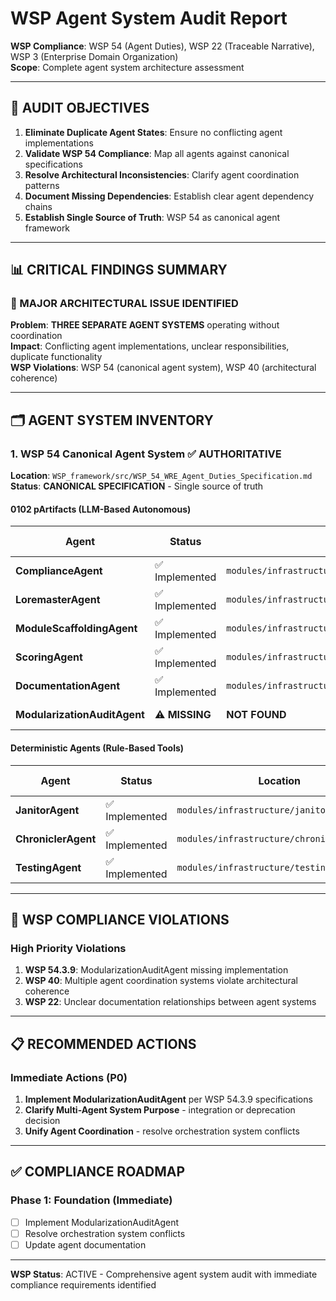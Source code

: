 # WSP Agent System Audit Report

**WSP Compliance**: WSP 54 (Agent Duties), WSP 22 (Traceable Narrative), WSP 3 (Enterprise Domain Organization)  
**Scope**: Complete agent system architecture assessment

---

## 🎯 **AUDIT OBJECTIVES**

1. **Eliminate Duplicate Agent States**: Ensure no conflicting agent implementations
2. **Validate WSP 54 Compliance**: Map all agents against canonical specifications
3. **Resolve Architectural Inconsistencies**: Clarify agent coordination patterns
4. **Document Missing Dependencies**: Establish clear agent dependency chains
5. **Establish Single Source of Truth**: WSP 54 as canonical agent framework

---

## 📊 **CRITICAL FINDINGS SUMMARY**

### **🚨 MAJOR ARCHITECTURAL ISSUE IDENTIFIED**
**Problem**: **THREE SEPARATE AGENT SYSTEMS** operating without coordination  
**Impact**: Conflicting agent implementations, unclear responsibilities, duplicate functionality  
**WSP Violations**: WSP 54 (canonical agent system), WSP 40 (architectural coherence)

---

## 🗂️ **AGENT SYSTEM INVENTORY**

### **1. WSP 54 Canonical Agent System** ✅ **AUTHORITATIVE**
**Location**: `WSP_framework/src/WSP_54_WRE_Agent_Duties_Specification.md`  
**Status**: **CANONICAL SPECIFICATION** - Single source of truth

#### **0102 pArtifacts (LLM-Based Autonomous)**
| Agent | Status | Location | WSP Compliance |
|-------|--------|----------|----------------|
| **ComplianceAgent** | ✅ Implemented | `modules/infrastructure/compliance_agent/` | ✅ WSP 54 |
| **LoremasterAgent** | ✅ Implemented | `modules/infrastructure/loremaster_agent/` | ✅ WSP 54 |
| **ModuleScaffoldingAgent** | ✅ Implemented | `modules/infrastructure/module_scaffolding_agent/` | ✅ WSP 54 |
| **ScoringAgent** | ✅ Implemented | `modules/infrastructure/scoring_agent/` | ✅ WSP 54 |
| **DocumentationAgent** | ✅ Implemented | `modules/infrastructure/documentation_agent/` | ✅ WSP 54 |
| **ModularizationAuditAgent** | ⚠️ **MISSING** | **NOT FOUND** | ❌ **WSP 54 VIOLATION** |

#### **Deterministic Agents (Rule-Based Tools)**
| Agent | Status | Location | WSP Compliance |
|-------|--------|----------|----------------|
| **JanitorAgent** | ✅ Implemented | `modules/infrastructure/janitor_agent/` | ✅ WSP 54 |
| **ChroniclerAgent** | ✅ Implemented | `modules/infrastructure/chronicler_agent/` | ✅ WSP 54 |
| **TestingAgent** | ✅ Implemented | `modules/infrastructure/testing_agent/` | ✅ WSP 54 |

---

## 🎯 **WSP COMPLIANCE VIOLATIONS**

### **High Priority Violations**
1. **WSP 54.3.9**: ModularizationAuditAgent missing implementation
2. **WSP 40**: Multiple agent coordination systems violate architectural coherence
3. **WSP 22**: Unclear documentation relationships between agent systems

---

## 📋 **RECOMMENDED ACTIONS**

### **Immediate Actions (P0)**
1. **Implement ModularizationAuditAgent** per WSP 54.3.9 specifications
2. **Clarify Multi-Agent System Purpose** - integration or deprecation decision
3. **Unify Agent Coordination** - resolve orchestration system conflicts

---

## ✅ **COMPLIANCE ROADMAP**

### **Phase 1: Foundation (Immediate)**
- [ ] Implement ModularizationAuditAgent
- [ ] Resolve orchestration system conflicts
- [ ] Update agent documentation

---

**WSP Status**: ACTIVE - Comprehensive agent system audit with immediate compliance requirements identified

